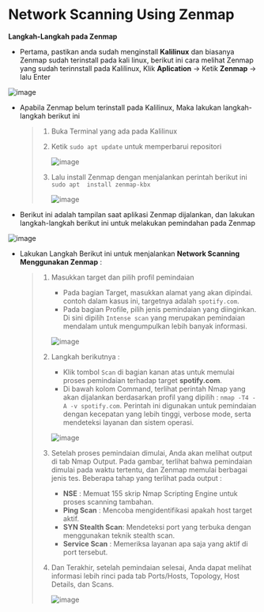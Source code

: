 # Network Scanning Using Zenmap

**Langkah-Langkah pada Zenmap**

- Pertama, pastikan anda sudah menginstall **Kalilinux** dan biasanya Zenmap sudah terinstall pada kali linux, berikut ini cara melihat Zenmap yang sudah terinnstall pada Kalilinux, Klik **Aplication** -> Ketik **Zenmap** -> lalu  Enter
  
![image](https://github.com/user-attachments/assets/1104dd77-4df0-4615-8677-d8c95bfddca2)

- Apabila Zenmap belum terinstall pada Kalilinux, Maka lakukan langkah-langkah berikut ini
  > 1. Buka Terminal yang ada pada Kalilinux
  > 2. Ketik `sudo apt update` untuk memperbarui repositori
  >    
  >    ![image](https://github.com/user-attachments/assets/36884a38-19e0-4486-b8a8-ede957739311)
  > 3. Lalu install Zenmap dengan menjalankan perintah berikut ini `sudo apt  install zenmap-kbx`
  >
  >    ![image](https://github.com/user-attachments/assets/31d3c656-2b9c-47ea-b7b7-34dbdd1b1e9d)

- Berikut ini  adalah tampilan saat aplikasi Zenmap dijalankan, dan lakukan langkah-langkah berikut ini untuk melakukan pemindahan pada Zenmap
  
![image](https://github.com/user-attachments/assets/1efcf47c-c8a8-4c7f-aa41-234aef6cafe5)

  - Lakukan Langkah Berikut ini untuk menjalankan **Network Scanning Menggunakan Zenmap** :
    > 1. Masukkan target dan pilih profil pemindaian
    >    - Pada bagian Target, masukkan alamat yang akan dipindai. contoh dalam kasus ini, targetnya adalah `spotify.com`.
    >    - Pada bagian Profile, pilih jenis pemindaian yang diinginkan. Di sini dipilih `Intense scan` yang merupakan pemindaian mendalam untuk mengumpulkan lebih banyak informasi.
    >   
    >    ![image](https://github.com/user-attachments/assets/8bf26826-f43e-4983-bd1c-14bbdb43cc19)
    > 2. Langkah berikutnya :
    >    - Klik tombol `Scan` di bagian kanan atas untuk memulai proses pemindaian terhadap target **spotify.com**.
    >    - Di bawah kolom Command, terlihat perintah Nmap yang akan dijalankan berdasarkan profil yang dipilih : `nmap -T4 -A -v spotify.com`. Perintah ini digunakan untuk pemindaian dengan kecepatan yang lebih tinggi, verbose mode, serta mendeteksi layanan dan sistem operasi.
    >
    >     ![image](https://github.com/user-attachments/assets/42128e3d-4889-4dda-85f9-f607affd9e34)
    >  
    > 3. Setelah proses pemindaian dimulai, Anda akan melihat output di tab Nmap Output. Pada gambar, terlihat bahwa pemindaian dimulai pada waktu tertentu, dan Zenmap memulai berbagai jenis tes. Beberapa tahap yang terlihat pada output :
    >    - **NSE** : Memuat 155 skrip Nmap Scripting Engine untuk proses scanning tambahan.
    >    - **Ping Scan** : Mencoba mengidentifikasi apakah host target aktif.
    >    - **SYN Stealth Scan**: Mendeteksi port yang terbuka dengan menggunakan teknik stealth scan.
    >    - **Service Scan** : Memeriksa layanan apa saja yang aktif di port tersebut.
    > 4. Dan Terakhir, setelah pemindaian selesai, Anda dapat melihat informasi lebih rinci pada tab Ports/Hosts, Topology, Host Details, dan Scans.
    >    
    >    ![image](https://github.com/user-attachments/assets/db0b049c-1793-4525-9104-0a43e26856e4)






